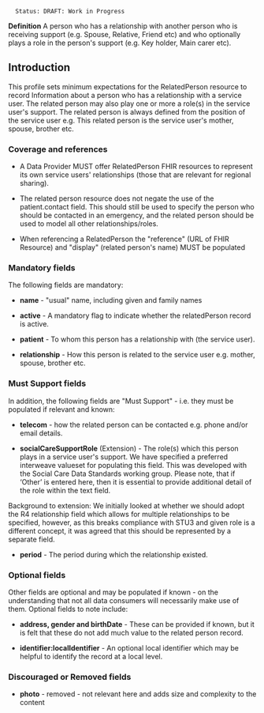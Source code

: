       Status: DRAFT: Work in Progress

**Definition** A person who has a relationship with another person who is receiving support (e.g. Spouse, Relative, Friend etc) and who optionally plays a role in the person's support (e.g. Key holder, Main carer etc). 

## **Introduction**

This profile sets minimum expectations for the RelatedPerson resource to record Information about a person who has a relationship with a service user. The related person may also play one or more a role(s) in the service user's support. The related person is always defined from the position of the service user e.g. This related person is the service user's mother, spouse, brother etc.


### **Coverage and references**

 - A Data Provider MUST offer RelatedPerson FHIR resources to represent its own service users' relationships (those that are relevant for regional sharing). 

 - The related person resource does not negate the use of the patient.contact field. This should still be used to specify the person who should be contacted in an emergency, and the related person should be used to model all other relationships/roles.

 - When referencing a RelatedPerson the "reference" (URL of FHIR Resource) and "display" (related person's name) MUST be populated

### **Mandatory fields**
The following fields are mandatory:
- **name** - "usual" name, including given and family names

- **active** - A mandatory flag to indicate whether the relatedPerson record is active.

- **patient** - To whom this person has a relationship with (the service user).

- **relationship** - How this person is related to the service user e.g. mother, spouse, brother etc.

### **Must Support fields**
In addition, the following fields are "Must Support" - i.e. they must be populated if relevant and known:

- **telecom** - how the related person can be contacted e.g. phone and/or email details.

- **socialCareSupportRole** (Extension) - The role(s) which this person plays in a service user's support. We have specified a preferred interweave valueset for populating this field. This was developed with the Social Care Data Standards working group. Please note, that if ‘Other’ is entered here, then it is essential to provide additional detail of the role within the text field.

Background to extension: We initially looked at whether we should adopt the R4 relationship field which allows for multiple relationships to be specified, however, as this breaks compliance with STU3 and given role is a different concept, it was agreed that this should be represented by a separate field. 

- **period** - The period during which the relationship existed.

### **Optional fields**
Other fields are optional and may be populated if known - on the understanding that not all data consumers will necessarily make use of them. Optional fields to note include:

- **address, gender and birthDate** - These can be provided if known, but it is felt that these do not add much value to the related person record.

- **identifier:localIdentifier** - An optional local identifier which may be helpful to identify the record at a local level.

### **Discouraged or Removed fields**

- **photo** - removed - not relevant here and adds size and complexity to the content






